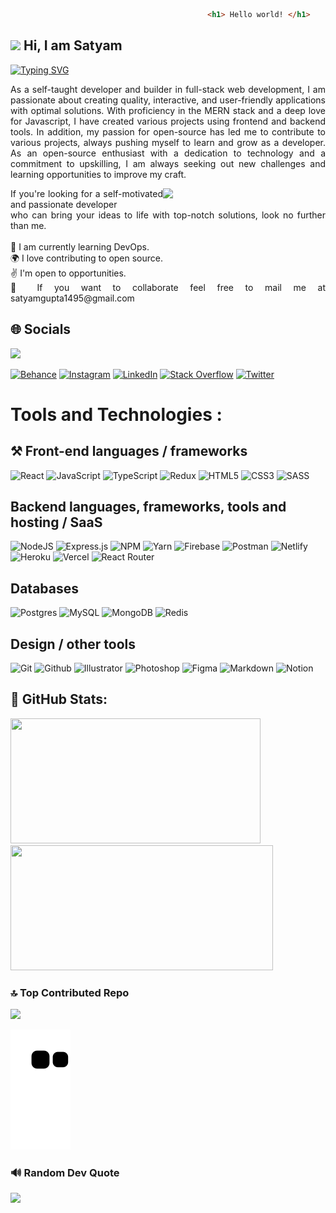 ``` html
                                     		<h1> Hello world! </h1>
``` 
## <img src="https://github.com/TheDudeThatCode/TheDudeThatCode/blob/master/Assets/Hi.gif" width="29px" padding-right="10"> Hi, I am Satyam
[![Typing SVG](https://readme-typing-svg.herokuapp.com?font=Segoe+UI&weight=600&size=22&duration=4000&pause=500&color=22b455&vCenter=true&width=435&height=24&lines=Full-stack+web+developer;Open-source+contributor;Software+Engineer)](https://git.io/typing-svg)
 <p align="justify">As a self-taught developer and builder in full-stack web development, I am passionate about creating quality, interactive, and user-friendly applications with optimal solutions. With proficiency in the MERN stack and a deep love for Javascript, I have created various projects using frontend and backend tools. In addition, my passion for open-source has led me to contribute to various projects, always pushing myself to learn and grow as a developer. As an open-source enthusiast with a dedication to technology and a commitment to upskilling, I am always seeking out new challenges and learning opportunities to improve my craft. </p>
<img src="https://user-images.githubusercontent.com/51158766/232219594-d329e080-e921-4613-a8f4-8c28856dd336.gif" align="right" width="250px" style="float: right; margin-right: 10px;">
<p align="justify" >If you're looking for a self-motivated and passionate developer 
  <br> who can bring your ideas to life with top-notch solutions, look no further than me.
  <br><br>🌱 I am currently learning DevOps.<br>🌍 I love contributing to open source.<br>✌️ I'm open to opportunities.<br>🤝 If you want to collaborate feel free to mail me at satyamgupta1495@gmail.com </p>

## 🌐 Socials
[![](https://visitcount.itsvg.in/api?id=satyamgupta1495&icon=2&color=1)](https://visitcount.itsvg.in)

[![Behance](https://img.shields.io/badge/Behance-1769ff?logo=behance&logoColor=white)](https://behance.net/Satyam_Gupta) [![Instagram](https://img.shields.io/badge/Instagram-%23E4405F.svg?logo=Instagram&logoColor=white)](https://instagram.com/_1amsatyamgupta_) [![LinkedIn](https://img.shields.io/badge/LinkedIn-%230077B5.svg?logo=linkedin&logoColor=white)](https://linkedin.com/in/satyamgupta1495) [![Stack Overflow](https://img.shields.io/badge/-Stackoverflow-FE7A16?logo=stack-overflow&logoColor=white)](https://stackoverflow.com/users/satyam-gupta) [![Twitter](https://img.shields.io/badge/Twitter-%231DA1F2.svg?logo=Twitter&logoColor=white)](https://twitter.com/_satyam_gupta_) 

# Tools and Technologies : 

## ⚒️ Front-end languages / frameworks

![React](https://img.shields.io/badge/react-%2320232a.svg?style=for-the-badge&logo=react&logoColor=%2361DAFB) ![JavaScript](https://img.shields.io/badge/javascript-%23323330.svg?style=for-the-badge&logo=javascript&logoColor=%23F7DF1E) 
![TypeScript](https://img.shields.io/badge/typescript-%23007ACC.svg?style=for-the-badge&logo=typescript&logoColor=white)
![Redux](https://img.shields.io/badge/redux-%23593d88.svg?style=for-the-badge&logo=redux&logoColor=white) 
![HTML5](https://img.shields.io/badge/html5-%23E34F26.svg?style=for-the-badge&logo=html5&logoColor=white) 
![CSS3](https://img.shields.io/badge/css3-%231572B6.svg?style=for-the-badge&logo=css3&logoColor=white) 
![SASS](https://img.shields.io/badge/SASS-hotpink.svg?style=for-the-badge&logo=SASS&logoColor=white)


## Backend languages, frameworks, tools and hosting / SaaS

![NodeJS](https://img.shields.io/badge/node.js-6DA55F?style=for-the-badge&logo=node.js&logoColor=white) 
![Express.js](https://img.shields.io/badge/express.js-%23404d59.svg?style=for-the-badge&logo=express&logoColor=%2361DAFB)
![NPM](https://img.shields.io/badge/NPM-%23000000.svg?style=for-the-badge&logo=npm&logoColor=white) 
![Yarn](https://img.shields.io/badge/yarn-%232C8EBB.svg?style=for-the-badge&logo=yarn&logoColor=white) 
![Firebase](https://img.shields.io/badge/firebase-%23039BE5.svg?style=for-the-badge&logo=firebase) 
![Postman](https://img.shields.io/badge/Postman-FF6C37?style=for-the-badge&logo=postman&logoColor=white) 
![Netlify](https://img.shields.io/badge/netlify-%23000000.svg?style=for-the-badge&logo=netlify&logoColor=#00C7B7) 
![Heroku](https://img.shields.io/badge/heroku-%23430098.svg?style=for-the-badge&logo=heroku&logoColor=white) 
![Vercel](https://img.shields.io/badge/vercel-%23000000.svg?style=for-the-badge&logo=vercel&logoColor=white) 
![React Router](https://img.shields.io/badge/React_Router-CA4245?style=for-the-badge&logo=react-router&logoColor=white) 

## Databases
![Postgres](https://img.shields.io/badge/postgres-%23316192.svg?style=for-the-badge&logo=postgresql&logoColor=white) 
![MySQL](https://img.shields.io/badge/mysql-%2300f.svg?style=for-the-badge&logo=mysql&logoColor=white) 
![MongoDB](https://img.shields.io/badge/MongoDB-%234ea94b.svg?style=for-the-badge&logo=mongodb&logoColor=white) 
![Redis](https://img.shields.io/badge/redis-%23DD0031.svg?style=for-the-badge&logo=redis&logoColor=white) 

## Design / other tools
![Git](https://img.shields.io/badge/git-%23E4405F.svg?style=for-the-badge&logo=git&logoColor=white)
![Github](https://img.shields.io/badge/github-%23000000.svg?style=for-the-badge&logo=git&logoColor=white)
![Illustrator](https://img.shields.io/badge/adobeillustrator-%23FF9A00.svg?style=for-the-badge&logo=adobeillustrator&logoColor=white) 
![Photoshop](https://img.shields.io/badge/adobephotoshop-%2331A8FF.svg?style=for-the-badge&logo=adobephotoshop&logoColor=white)
![Figma](https://img.shields.io/badge/figma-%23F24E1E.svg?style=for-the-badge&logo=figma&logoColor=white)
![Markdown](https://img.shields.io/badge/markdown-%23000000.svg?style=for-the-badge&logo=markdown&logoColor=white)
![Notion](https://img.shields.io/badge/Notion-%23000000.svg?style=for-the-badge&logo=notion&logoColor=white)


## 🚀 GitHub Stats:

<p align="left">    
 <img src="https://github-readme-stats.vercel.app/api?username=satyamgupta1495&theme=gotham&hide_border=false&include_all_commits=false&count_private=false" width="400px" height="200" />  &nbsp;
<img src="https://github-readme-streak-stats.herokuapp.com/?user=satyamgupta1495&theme=gotham&hide_border=false" width="420px"  height="200"  />
</p>
 
<!-- ![](https://github-readme-stats.vercel.app/api?username=satyamgupta1495&theme=gotham&hide_border=false&include_all_commits=false&count_private=false) -->
<!-- ![](https://github-readme-streak-stats.herokuapp.com/?user=satyamgupta1495&theme=gotham&hide_border=false) -->
<!-- ![](https://github-readme-stats.vercel.app/api/top-langs/?username=satyamgupta1495&theme=gotham&hide_border=false&include_all_commits=false&count_private=false&layout=compact) -->
### 🔝 Top Contributed Repo
![](https://github-contributor-stats.vercel.app/api?username=satyamgupta1495&limit=5&theme=dark&combine_all_yearly_contributions=true)



<picture>
  <source media="(prefers-color-scheme: dark)"/>
  <source media="(prefers-color-scheme: light)"/>
  <img alt="github-snake" src="https://github.com/satyamgupta1495/satyamgupta1495/blob/output/github-contribution-grid-snake.svg" />
</picture>


### 🔊 Random Dev Quote
![](https://quotes-github-readme.vercel.app/api?type=horizontal&theme=dark)

